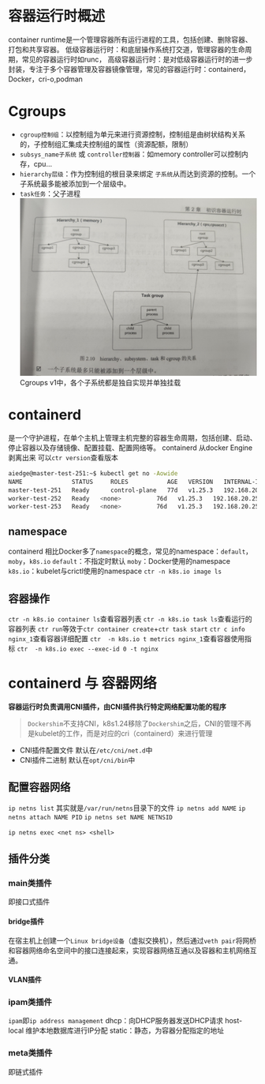 # 容器运行时概述
container runtime是一个管理容器所有运行进程的工具，包括创建、删除容器、打包和共享容器。
低级容器运行时：和底层操作系统打交道，管理容器的生命周期，常见的容器运行时如runc，
高级容器运行时：是对低级容器运行时的进一步封装，专注于多个容器管理及容器镜像管理，常见的容器运行时：containerd，Docker，cri-o,podman

# Cgroups
- `cgroup控制组`：以控制组为单元来进行资源控制，控制组是由树状结构关系的，子控制组汇集成夫控制组的属性（资源配额，限制）
- `subsys_name子系统` 或 `controller控制器`：如memory controller可以控制内存，cpu...
- `hierarchy层级`：作为控制组的根目录来绑定 `子系统`从而达到资源的控制。一个子系统最多能被添加到一个层级中。
- `task任务`：父子进程
![alt text](cgroup.jpg)
Cgroups v1中，各个子系统都是独自实现并单独挂载

# containerd
是一个守护进程，在单个主机上管理主机完整的容器生命周期，包括创建、启动、停止容器以及存储镜像、配置挂载、配置网络等。
containerd 从docker Engine剥离出来
可以`ctr version`查看版本
```bash
aiedge@master-test-251:~$ kubectl get no -Aowide
NAME              STATUS     ROLES           AGE   VERSION   INTERNAL-IP      EXTERNAL-IP   OS-IMAGE             KERNEL-VERSION      CONTAINER-RUNTIME
master-test-251   Ready      control-plane   77d   v1.25.3   192.168.20.251   <none>        Ubuntu 20.04.6 LTS   5.4.0-174-generic   containerd://1.6.20
worker-test-252   Ready   <none>          76d   v1.25.3   192.168.20.252   <none>        Ubuntu 20.04.6 LTS   5.4.0-170-generic   containerd://1.6.20
worker-test-253   Ready   <none>          76d   v1.25.3   192.168.20.253   <none>        Ubuntu 20.04.6 LTS   5.4.0-170-generic   containerd://1.6.20
```
## namespace
containerd 相比Docker多了`namespace`的概念，常见的namespace：`default`，`moby`，`k8s.io`
`default`：不指定时默认
`moby`：Docker使用的namespace
`k8s.io`：kubelet与crictl使用的namespace
`ctr -n k8s.io image ls`
## 容器操作
`ctr -n k8s.io container ls`查看容器列表
`ctr -n k8s.io task ls`查看运行的容器列表
`ctr run`等效于`ctr container create`+`ctr task start`
`ctr c info nginx_1`查看容器详细配置
`ctr  -n k8s.io t metrics nginx_1`查看容器使用指标
`ctr  -n k8s.io exec --exec-id 0 -t nginx`

# containerd 与 容器网络
**容器运行时负责调用CNI插件，由CNI插件执行特定网络配置功能的程序**
> `Dockershim`不支持CNI，k8s1.24移除了`Dockershim`之后，CNI的管理不再是kubelet的工作，而是对应的cri（containerd）来进行管理

- CNI插件配置文件 默认在`/etc/cni/net.d`中
- CNI插件二进制 默认在`opt/cni/bin`中

## 配置容器网络
`ip netns list` 其实就是`/var/run/netns`目录下的文件
`ip netns add NAME`
`ip netns attach NAME PID`
`ip netns set NAME NETNSID`

`ip netns exec <net ns> <shell>`

## 插件分类
### main类插件
即接口式插件
#### bridge插件
在宿主机上创建一个`Linux bridge设备`（虚拟交换机），然后通过`veth pair`将网桥和容器网络命名空间中的接口连接起来，实现容器网络互通以及容器和主机网络互通。

#### VLAN插件


### ipam类插件
`ipam`即`ip address management`
dhcp：向DHCP服务器发送DHCP请求
host-local 维护本地数据库进行IP分配
static：静态，为容器分配指定的地址
### meta类插件
即链式插件


